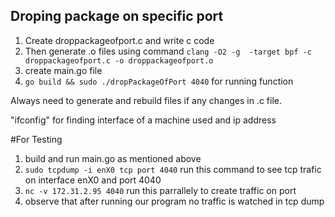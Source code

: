 ## Droping package on specific port

1. Create droppackageofport.c and write c code
2. Then generate .o files  using command `clang -O2 -g  -target bpf -c droppackageofport.c -o droppackageofport.o`
3. create main.go file
4. `go build && sudo ./dropPackageOfPort 4040` for running function

Always need to generate and rebuild files if any changes in .c file.

"ifconfig" for finding interface of a machine used and ip address

#For Testing
1. build and run main.go as mentioned above
2. `sudo tcpdump -i enX0 tcp port 4040` run this command to see tcp trafic on interface enX0 and port 4040
3. `nc -v 172.31.2.95 4040` run this parrallely to create traffic on port
4. observe that after running our program no traffic is watched in tcp dump
